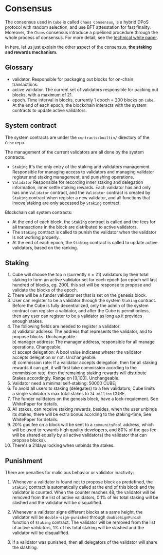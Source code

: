 # Consensus

The consensus used in `Cube` is called `Chaos Consensus`, is a hybrid DPoS protocol with random selection, and use BFT attesstation for fast finality. Moreover, the `Chaos` consensus introduce a pipelined procedure through the whole process of consensus. For more detail, see the [technical white paper](/static/Cubechain_technical_paper.pdf ':ignore').

In here, let us just explain the other aspect of the consensus, **the staking and rewards mechanism**.

## Glossary 
- validator. Responsible for packaging out blocks for on-chain transactions.
- active validator. The current set of validators responsible for packing out blocks, with a maximum of 21.
- epoch. Time interval in blocks, currently 1 epoch = 200 blocks on `Cube`. At the end of each epoch, the blockchain interacts with the system contracts to update active validators.

## System contract

The system contracts are under the `contracts/builtin/` directory of the `Cube` repo.

The management of the current validators are all done by the system contracts.
- `Staking`  It's the only entry of the staking and validators management. Responsible for managing access to validators and managing validator register and staking management, and punishing operations.
- `Validator` Responsible for recording inner staking and delegation information, inner settle staking rewards. Each validator has and only has one `Validator` contract, and the `Validator` contract is created by `Staking` contract when register a new validator, and all functions that invove staking are only accessed by `Staking` contract.

Blockchain call system contracts: 
- At the end of each block, the `Staking` contract is called and the fees for all transactions in the block are distributed to active validators.
- The `Staking` contract is called to punish the validator  when the validator is  not  working properly.
- At the end of each epoch, the `Staking` contract is called to update active validators, based on the ranking.

## Staking

1. Cube will choose the top n (currently n = 21) validators by their total staking to form an active validator set for each epoch (an epoch will last hundred of blocks, eg. 200), this set will be response to propose and validate the blocks of the epoch.
2. There will be a funder validator set that is set on the genesis block.
3. User can register to be a validator through the system `Staking` contract. Before the Cube is fully decentralized, only the admin of the system contract can register a validator, and after the Cube is permitionless, then any user can register to be a validator as long as it provides enough stakes.
4. The following fields are needed to register a validator:  
   a)	validator address: The address that represents the validator, and to propose blocks. Unchangeable.  
   b)	manager address: The manager address, responsible for all manage operations. Changeable.  
   c)	accept delegation: A bool value indicates wheter the validator accepts delegation or not. Unchangeable.  
   d)	commission rate: If a validator accepts delegation, then for all staking rewards it can get, it will first take commission acording to the commission rate, then the remaining staking rewards will distribute Stakes accordingly. Range on [0,100]. Unchangeable.  
5. Validator need a minimal self-staking: 50000 CUBE;
6. To avoid all users to staking (delegates) to a few validators, Cube limits a single validator's max total stakes to `24 million` CUBE.
7. The funder validators on the genesis block, have a lock-requiement. See WhitePaper for details.
8. All stakes, can receive staking rewards, besides, when the user unbinds its stakes, there will be extra bonus acording to the staking-time, See WhitePaper for details.
9. 20% gas fee on a block will be sent to a `communityPool` address, which will be used to rewards high quality developers, and 80% of the gas fee will be shared equally by all active validators( the validator that can propose blocks).
10. There's a 21days locking when unbinds the stakes.

## Punishment

There are penalties for malicious behavior or validator inactivity: 

1. Whenever a validator is found not to propose block as predefined, the `Staking` contract is automatically called at the end of this block and the validator is counted. When the counter reaches 48, the validator will be removed from the list of active validators,  0.1% of his total staking will be slashed and the validator will be disqualified.

2. Whenever a validator signs different blocks at a same height, the validator will be `double-sign-punished` through `doubleSignPunish` function of `Staking` contract. The validator will be removed from the list of active validators, 1% of his total staking will be slashed and the validator will be disqualified.

3. If a validator was punished, then all delegators of the validator will share the slashing.
